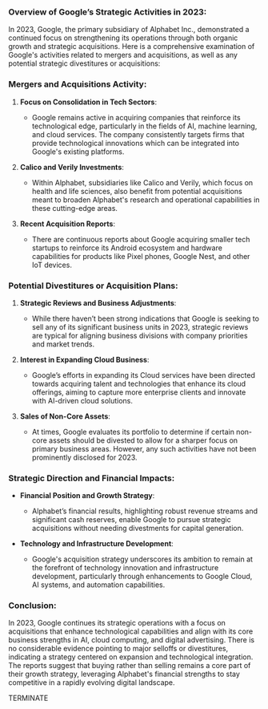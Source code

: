 ### Overview of Google’s Strategic Activities in 2023:

In 2023, Google, the primary subsidiary of Alphabet Inc., demonstrated a continued focus on strengthening its operations through both organic growth and strategic acquisitions. Here is a comprehensive examination of Google's activities related to mergers and acquisitions, as well as any potential strategic divestitures or acquisitions:

### Mergers and Acquisitions Activity:

1. **Focus on Consolidation in Tech Sectors**:
   - Google remains active in acquiring companies that reinforce its technological edge, particularly in the fields of AI, machine learning, and cloud services. The company consistently targets firms that provide technological innovations which can be integrated into Google's existing platforms.

2. **Calico and Verily Investments**:
   - Within Alphabet, subsidiaries like Calico and Verily, which focus on health and life sciences, also benefit from potential acquisitions meant to broaden Alphabet's research and operational capabilities in these cutting-edge areas.

3. **Recent Acquisition Reports**:
   - There are continuous reports about Google acquiring smaller tech startups to reinforce its Android ecosystem and hardware capabilities for products like Pixel phones, Google Nest, and other IoT devices.

### Potential Divestitures or Acquisition Plans:

1. **Strategic Reviews and Business Adjustments**:
   - While there haven’t been strong indications that Google is seeking to sell any of its significant business units in 2023, strategic reviews are typical for aligning business divisions with company priorities and market trends.

2. **Interest in Expanding Cloud Business**:
   - Google’s efforts in expanding its Cloud services have been directed towards acquiring talent and technologies that enhance its cloud offerings, aiming to capture more enterprise clients and innovate with AI-driven cloud solutions.

3. **Sales of Non-Core Assets**:
   - At times, Google evaluates its portfolio to determine if certain non-core assets should be divested to allow for a sharper focus on primary business areas. However, any such activities have not been prominently disclosed for 2023.

### Strategic Direction and Financial Impacts:

- **Financial Position and Growth Strategy**:
  - Alphabet’s financial results, highlighting robust revenue streams and significant cash reserves, enable Google to pursue strategic acquisitions without needing divestments for capital generation.
  
- **Technology and Infrastructure Development**:
  - Google's acquisition strategy underscores its ambition to remain at the forefront of technology innovation and infrastructure development, particularly through enhancements to Google Cloud, AI systems, and automation capabilities.

### Conclusion:

In 2023, Google continues its strategic operations with a focus on acquisitions that enhance technological capabilities and align with its core business strengths in AI, cloud computing, and digital advertising. There is no considerable evidence pointing to major selloffs or divestitures, indicating a strategy centered on expansion and technological integration. The reports suggest that buying rather than selling remains a core part of their growth strategy, leveraging Alphabet's financial strengths to stay competitive in a rapidly evolving digital landscape.

TERMINATE